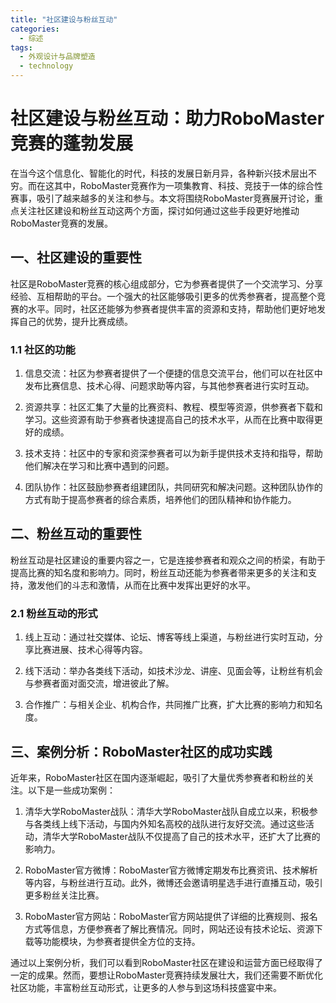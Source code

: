 ```yaml
---  
title: "社区建设与粉丝互动"  
categories:  
  - 综述  
tags: 
  - 外观设计与品牌塑造 
  - technology  
---  
```


# 社区建设与粉丝互动：助力RoboMaster竞赛的蓬勃发展

在当今这个信息化、智能化的时代，科技的发展日新月异，各种新兴技术层出不穷。而在这其中，RoboMaster竞赛作为一项集教育、科技、竞技于一体的综合性赛事，吸引了越来越多的关注和参与。本文将围绕RoboMaster竞赛展开讨论，重点关注社区建设和粉丝互动这两个方面，探讨如何通过这些手段更好地推动RoboMaster竞赛的发展。

## 一、社区建设的重要性

社区是RoboMaster竞赛的核心组成部分，它为参赛者提供了一个交流学习、分享经验、互相帮助的平台。一个强大的社区能够吸引更多的优秀参赛者，提高整个竞赛的水平。同时，社区还能够为参赛者提供丰富的资源和支持，帮助他们更好地发挥自己的优势，提升比赛成绩。

### 1.1 社区的功能

1. 信息交流：社区为参赛者提供了一个便捷的信息交流平台，他们可以在社区中发布比赛信息、技术心得、问题求助等内容，与其他参赛者进行实时互动。

2. 资源共享：社区汇集了大量的比赛资料、教程、模型等资源，供参赛者下载和学习。这些资源有助于参赛者快速提高自己的技术水平，从而在比赛中取得更好的成绩。

3. 技术支持：社区中的专家和资深参赛者可以为新手提供技术支持和指导，帮助他们解决在学习和比赛中遇到的问题。

4. 团队协作：社区鼓励参赛者组建团队，共同研究和解决问题。这种团队协作的方式有助于提高参赛者的综合素质，培养他们的团队精神和协作能力。

## 二、粉丝互动的重要性

粉丝互动是社区建设的重要内容之一，它是连接参赛者和观众之间的桥梁，有助于提高比赛的知名度和影响力。同时，粉丝互动还能为参赛者带来更多的关注和支持，激发他们的斗志和激情，从而在比赛中发挥出更好的水平。

### 2.1 粉丝互动的形式

1. 线上互动：通过社交媒体、论坛、博客等线上渠道，与粉丝进行实时互动，分享比赛进展、技术心得等内容。

2. 线下活动：举办各类线下活动，如技术沙龙、讲座、见面会等，让粉丝有机会与参赛者面对面交流，增进彼此了解。

3. 合作推广：与相关企业、机构合作，共同推广比赛，扩大比赛的影响力和知名度。

## 三、案例分析：RoboMaster社区的成功实践

近年来，RoboMaster社区在国内逐渐崛起，吸引了大量优秀参赛者和粉丝的关注。以下是一些成功案例：

1. 清华大学RoboMaster战队：清华大学RoboMaster战队自成立以来，积极参与各类线上线下活动，与国内外知名高校的战队进行友好交流。通过这些活动，清华大学RoboMaster战队不仅提高了自己的技术水平，还扩大了比赛的影响力。

2. RoboMaster官方微博：RoboMaster官方微博定期发布比赛资讯、技术解析等内容，与粉丝进行互动。此外，微博还会邀请明星选手进行直播互动，吸引更多粉丝关注比赛。

3. RoboMaster官方网站：RoboMaster官方网站提供了详细的比赛规则、报名方式等信息，方便参赛者了解比赛情况。同时，网站还设有技术论坛、资源下载等功能模块，为参赛者提供全方位的支持。

通过以上案例分析，我们可以看到RoboMaster社区在建设和运营方面已经取得了一定的成果。然而，要想让RoboMaster竞赛持续发展壮大，我们还需要不断优化社区功能，丰富粉丝互动形式，让更多的人参与到这场科技盛宴中来。 
